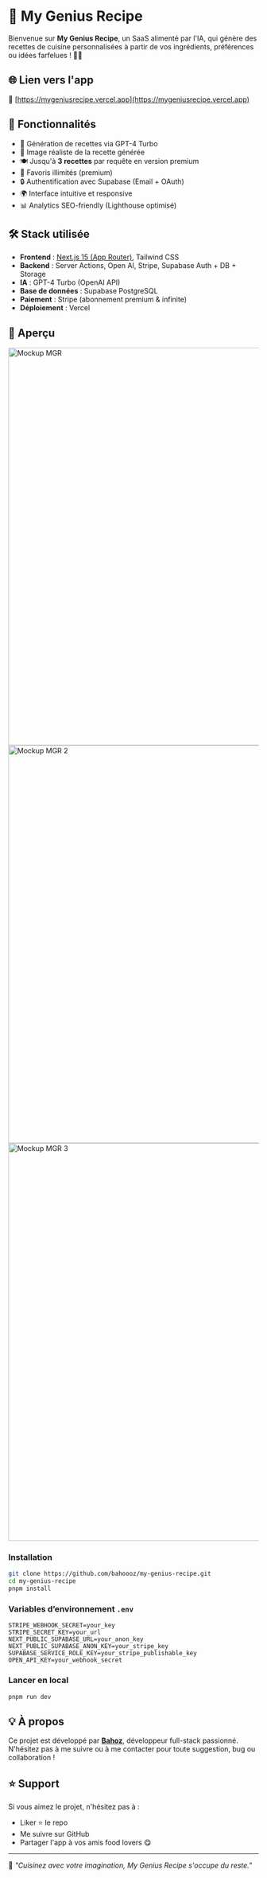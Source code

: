 # 🧠 My Genius Recipe

Bienvenue sur **My Genius Recipe**, un SaaS alimenté par l'IA, qui génère des recettes de cuisine personnalisées à partir de vos ingrédients, préférences ou idées farfelues ! 🍝✨

## 🌐 Lien vers l'app

🔗 [https://mygeniusrecipe.vercel.app](https://mygeniusrecipe.vercel.app)

## 🚀 Fonctionnalités

- 🧠 Génération de recettes via GPT-4 Turbo
- 📸 Image réaliste de la recette générée
- 🍽️ Jusqu'à **3 recettes** par requête en version premium
- 💾 Favoris illimités (premium)
- 🔒 Authentification avec Supabase (Email + OAuth)
- 🌍 Interface intuitive et responsive
- 📊 Analytics SEO-friendly (Lighthouse optimisé)

## 🛠️ Stack utilisée

- **Frontend** : [Next.js 15 (App Router)](https://nextjs.org/), Tailwind CSS 
- **Backend** : Server Actions, Open AI, Stripe, Supabase Auth + DB + Storage
- **IA** : GPT-4 Turbo (OpenAI API)  
- **Base de données** : Supabase PostgreSQL  
- **Paiement** : Stripe (abonnement premium & infinite)  
- **Déploiement** : Vercel

## 📸 Aperçu
<img width="800" height="auto" alt="Mockup MGR" src="https://github.com/user-attachments/assets/8fa0290a-b2bd-4580-9043-8128bcff4b37" />
<img width="800" height="auto" alt="Mockup MGR 2" src="https://github.com/user-attachments/assets/09f0a6f7-0086-421c-9c26-e173946f8ce7" />
<img width="800" height="auto" alt="Mockup MGR 3" src="https://github.com/user-attachments/assets/0c094d9e-717c-4648-98e6-9c84833dadb0" />

### Installation

```bash
git clone https://github.com/bahoooz/my-genius-recipe.git
cd my-genius-recipe
pnpm install
```

### Variables d’environnement `.env`

```
STRIPE_WEBHOOK_SECRET=your_key
STRIPE_SECRET_KEY=your_url
NEXT_PUBLIC_SUPABASE_URL=your_anon_key
NEXT_PUBLIC_SUPABASE_ANON_KEY=your_stripe_key
SUPABASE_SERVICE_ROLE_KEY=your_stripe_publishable_key
OPEN_API_KEY=your_webhook_secret
```

### Lancer en local

```bash
pnpm run dev
```

## 💡 À propos

Ce projet est développé par [**Bahoz**](https://bahoz-dev.com), développeur full-stack passionné.  
N'hésitez pas à me suivre ou à me contacter pour toute suggestion, bug ou collaboration !

## ⭐ Support

Si vous aimez le projet, n'hésitez pas à :

- Liker ⭐ le repo
- Me suivre sur GitHub
- Partager l'app à vos amis food lovers 😋

---

🧠 *"Cuisinez avec votre imagination, My Genius Recipe s'occupe du reste."*
